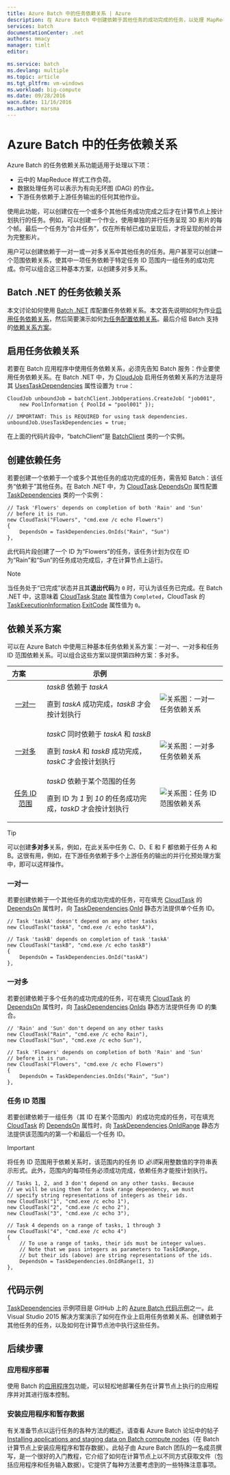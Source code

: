 ```yaml
---
title: Azure Batch 中的任务依赖关系 | Azure
description: 在 Azure Batch 中创建依赖于其他任务的成功完成的任务，以处理 MapReduce 样式工作负荷和类似的大数据工作负荷。
services: batch
documentationCenter: .net
authors: mmacy
manager: timlt
editor: 

ms.service: batch
ms.devlang: multiple
ms.topic: article
ms.tgt_pltfrm: vm-windows
ms.workload: big-compute
ms.date: 09/28/2016
wacn.date: 11/16/2016
ms.author: marsma
---
```


# Azure Batch 中的任务依赖关系

Azure Batch 的任务依赖关系功能适用于处理以下项：

- 云中的 MapReduce 样式工作负荷。
- 数据处理任务可以表示为有向无环图 (DAG) 的作业。
- 下游任务依赖于上游任务输出的任何其他作业。

使用此功能，可以创建仅在一个或多个其他任务成功完成之后才在计算节点上按计划执行的任务。例如，可以创建一个作业，使用单独的并行任务呈现 3D 影片的每个帧。最后一个任务为“合并任务”，仅在所有帧已成功呈现后，才将呈现的帧合并为完整影片。

用户可以创建依赖于一对一或一对多关系中其他任务的任务。用户甚至可以创建一个范围依赖关系，使其中一项任务依赖于特定任务 ID 范围内一组任务的成功完成。你可以组合这三种基本方案，以创建多对多关系。

## Batch .NET 的任务依赖关系

本文讨论如何使用 [Batch .NET][net_msdn] 库配置任务依赖关系。本文首先说明如何为作业[启用任务依赖关系](#enable-task-dependencies)，然后简要演示如何[为任务配置依赖关系](#create-dependent-tasks)。最后介绍 Batch 支持的[依赖关系方案](#dependency-scenarios)。

## <a name="enable-task-dependencies"></a>启用任务依赖关系

若要在 Batch 应用程序中使用任务依赖关系，必须先告知 Batch 服务：作业要使用任务依赖关系。在 Batch .NET 中，为 [CloudJob][net_cloudjob] 启用任务依赖关系的方法是将其 [UsesTaskDependencies][net_usestaskdependencies] 属性设置为 `true`：

    CloudJob unboundJob = batchClient.JobOperations.CreateJob( "job001",
        new PoolInformation { PoolId = "pool001" });

    // IMPORTANT: This is REQUIRED for using task dependencies.
    unboundJob.UsesTaskDependencies = true;

在上面的代码片段中，“batchClient”是 [BatchClient][net_batchclient] 类的一个实例。

## <a name="create-dependent-tasks"></a>创建依赖任务

若要创建一个依赖于一个或多个其他任务的成功完成的任务，需告知 Batch：该任务“依赖于”其他任务。在 Batch .NET 中，为 [CloudTask][net_cloudtask].[DependsOn][net_dependson] 属性配置 [TaskDependencies][net_taskdependencies] 类的一个实例：

    // Task 'Flowers' depends on completion of both 'Rain' and 'Sun'
    // before it is run.
    new CloudTask("Flowers", "cmd.exe /c echo Flowers")
    {
        DependsOn = TaskDependencies.OnIds("Rain", "Sun")
    },

此代码片段创建了一个 ID 为“Flowers”的任务，该任务计划为仅在 ID 为“Rain”和“Sun”的任务成功完成后，才在计算节点上运行。

 > [!NOTE]
 > 当任务处于“已完成”状态并且其**退出代码**为 `0` 时，可认为该任务已完成。在 Batch .NET 中，这意味着 [CloudTask][net_cloudtask].[State][net_taskstate] 属性值为 `Completed`，CloudTask 的 [TaskExecutionInformation][net_taskexecutioninformation].[ExitCode][net_exitcode] 属性值为 `0`。

## <a name="dependency-scenarios"></a>依赖关系方案

可以在 Azure Batch 中使用三种基本任务依赖关系方案：一对一、一对多和任务 ID 范围依赖关系。可以组合这些方案以提供第四种方案：多对多。

 方案&nbsp;&nbsp;&nbsp;&nbsp;&nbsp;&nbsp;&nbsp; | 示例 | |
 :-------------------: | ------------------- | -------------------
 [一对一](#one-to-one) | *taskB* 依赖于 *taskA* <p/> 直到 *taskA* 成功完成，*taskB* 才会按计划执行 | ![关系图：一对一任务依赖关系][1]
 [一对多](#one-to-many) | *taskC* 同时依赖于 *taskA* 和 *taskB* <p/> 直到 *taskA* 和 *taskB* 成功完成，*taskC* 才会按计划执行 | ![关系图：一对多任务依赖关系][2]
 [任务 ID 范围](#task-id-range) | *taskD* 依赖于某个范围的任务 <p/> 直到 ID 为 *1* 到 *10* 的任务成功完成，*taskD* 才会按计划执行 | ![关系图：任务 ID 范围依赖关系][3]

>[!TIP]
> 可以创建**多对多**关系，例如，在此关系中任务 C、D、E 和 F 都依赖于任务 A 和 B。这很有用，例如，在下游任务依赖于多个上游任务的输出的并行化预处理方案中，即可以这样操作。

### <a name="one-to-one"></a>一对一

若要创建依赖于一个其他任务的成功完成的任务，可在填充 [CloudTask][net_cloudtask] 的 [DependsOn][net_dependson] 属性时，向 [TaskDependencies][net_taskdependencies].[OnId][net_onid] 静态方法提供单个任务 ID。

    // Task 'taskA' doesn't depend on any other tasks
    new CloudTask("taskA", "cmd.exe /c echo taskA"),

    // Task 'taskB' depends on completion of task 'taskA'
    new CloudTask("taskB", "cmd.exe /c echo taskB")
    {
        DependsOn = TaskDependencies.OnId("taskA")
    },

### <a name="one-to-many"></a>一对多

若要创建依赖于多个任务的成功完成的任务，可在填充 [CloudTask][net_cloudtask] 的 [DependsOn][net_dependson] 属性时，向 [TaskDependencies][net_taskdependencies].[OnIds][net_onids] 静态方法提供任务 ID 的集合。

    // 'Rain' and 'Sun' don't depend on any other tasks
    new CloudTask("Rain", "cmd.exe /c echo Rain"),
    new CloudTask("Sun", "cmd.exe /c echo Sun"),

    // Task 'Flowers' depends on completion of both 'Rain' and 'Sun'
    // before it is run.
    new CloudTask("Flowers", "cmd.exe /c echo Flowers")
    {
        DependsOn = TaskDependencies.OnIds("Rain", "Sun")
    },

### <a name="task-id-range"></a>任务 ID 范围

若要创建依赖于一组任务（其 ID 在某个范围内）的成功完成的任务，可在填充 [CloudTask][net_cloudtask] 的 [DependsOn][net_dependson] 属性时，向 [TaskDependencies][net_taskdependencies].[OnIdRange][net_onidrange] 静态方法提供该范围内的第一个和最后一个任务 ID。

>[!IMPORTANT]
> 将任务 ID 范围用于依赖关系时，该范围内的任务 ID *必须*采用整数值的字符串表示形式。此外，范围内的每项任务必须成功完成，依赖任务才能按计划执行。

    // Tasks 1, 2, and 3 don't depend on any other tasks. Because
    // we will be using them for a task range dependency, we must
    // specify string representations of integers as their ids.
    new CloudTask("1", "cmd.exe /c echo 1"),
    new CloudTask("2", "cmd.exe /c echo 2"),
    new CloudTask("3", "cmd.exe /c echo 3"),

    // Task 4 depends on a range of tasks, 1 through 3
    new CloudTask("4", "cmd.exe /c echo 4")
    {
        // To use a range of tasks, their ids must be integer values.
        // Note that we pass integers as parameters to TaskIdRange,
        // but their ids (above) are string representations of the ids.
        DependsOn = TaskDependencies.OnIdRange(1, 3)
    },

## 代码示例

[TaskDependencies][github_taskdependencies] 示例项目是 GitHub 上的 [Azure Batch 代码示例][github_samples]之一。此 Visual Studio 2015 解决方案演示了如何在作业上启用任务依赖关系、创建依赖于其他任务的任务，以及如何在计算节点池中执行这些任务。

## 后续步骤

### 应用程序部署

使用 Batch 的[应用程序包](./batch-application-packages.md)功能，可以轻松地部署任务在计算节点上执行的应用程序并对其进行版本控制。

### 安装应用程序和暂存数据

有关准备节点以运行任务的各种方法的概述，请查看 Azure Batch 论坛中的帖子 [Installing applications and staging data on Batch compute nodes][forum_post]（在 Batch 计算节点上安装应用程序和暂存数据）。此帖子由 Azure Batch 团队的一名成员撰写，是一个很好的入门教程，它介绍了如何在计算节点上以不同方式获取文件（包括应用程序和任务输入数据）。它提供了每种方法要考虑到的一些特殊注意事项。

[forum_post]: https://social.msdn.microsoft.com/Forums/zh-cn/87b19671-1bdf-427a-972c-2af7e5ba82d9/installing-applications-and-staging-data-on-batch-compute-nodes?forum=azurebatch
[github_taskdependencies]: https://github.com/Azure/azure-batch-samples/tree/master/CSharp/ArticleProjects/TaskDependencies
[github_samples]: https://github.com/Azure/azure-batch-samples
[net_batchclient]: https://msdn.microsoft.com/zh-cn/library/azure/microsoft.azure.batch.batchclient.aspx
[net_cloudjob]: https://msdn.microsoft.com/zh-cn/library/azure/microsoft.azure.batch.cloudjob.aspx
[net_cloudtask]: https://msdn.microsoft.com/zh-cn/library/azure/microsoft.azure.batch.cloudtask.aspx
[net_dependson]: https://msdn.microsoft.com/zh-cn/library/azure/microsoft.azure.batch.cloudtask.dependson.aspx
[net_exitcode]: https://msdn.microsoft.com/zh-cn/library/azure/microsoft.azure.batch.taskexecutioninformation.exitcode.aspx
[net_msdn]: https://msdn.microsoft.com/zh-cn/library/azure/mt348682.aspx
[net_onid]: https://msdn.microsoft.com/zh-cn/library/microsoft.azure.batch.taskdependencies.onid.aspx
[net_onids]: https://msdn.microsoft.com/zh-cn/library/microsoft.azure.batch.taskdependencies.onids.aspx
[net_onidrange]: https://msdn.microsoft.com/zh-cn/library/microsoft.azure.batch.taskdependencies.onidrange.aspx
[net_taskexecutioninformation]: https://msdn.microsoft.com/zh-cn/library/azure/microsoft.azure.batch.taskexecutioninformation.aspx
[net_taskstate]: https://msdn.microsoft.com/zh-cn/library/azure/microsoft.azure.batch.common.taskstate.aspx
[net_usestaskdependencies]: https://msdn.microsoft.com/zh-cn/library/azure/microsoft.azure.batch.cloudjob.usestaskdependencies.aspx
[net_taskdependencies]: https://msdn.microsoft.com/zh-cn/library/azure/microsoft.azure.batch.taskdependencies.aspx

[1]: ./media/batch-task-dependency/01_one_to_one.png "关系图：一对一依赖关系"
[2]: ./media/batch-task-dependency/02_one_to_many.png "关系图：一对多依赖关系"
[3]: ./media/batch-task-dependency/03_task_id_range.png "关系图：任务 ID 范围依赖关系"

<!---HONumber=Mooncake_1107_2016-->
